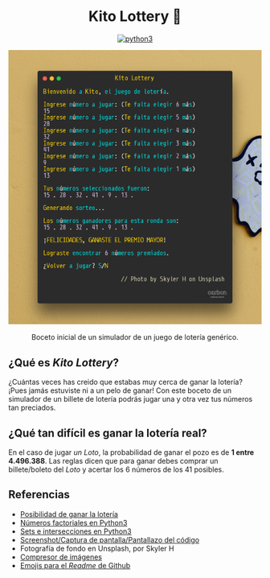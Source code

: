 
<div align="center">

# Kito Lottery :slot_machine:

[![python3](https://img.shields.io/badge/Python-3.9.6-blue.svg)](https://www.python.org/)

</div>

<p align="center">
  <a href="./kito_lottery.py" rel="noopener">
  <img src="./docs/img/kito_lottery_python3.png" alt="running in terminal..."></a>
</p>

<p align="center">
  Boceto inicial de un simulador de un juego de lotería genérico.
</p>

## ¿Qué es _Kito Lottery_?

¿Cuántas veces has creido que estabas muy cerca de ganar la lotería? ¡Pues jamás estuviste ni a un pelo de ganar! Con este boceto de un simulador de un billete de lotería podrás jugar una y otra vez tus números tan preciados.

## ¿Qué tan difícil es ganar la lotería real?
En el caso de jugar _un Loto_, la probabilidad de ganar el pozo es de **1 entre 4.496.388**. Las reglas dicen que para ganar debes comprar un billete/boleto del _Loto_ y acertar los 6 números de los 41 posibles.

## Referencias
- [Posibilidad de ganar la lotería](https://www.thelotter.cl/probabilidad-ganar-loto)
- [Números factoriales en Python3](https://www.geeksforgeeks.org/python-math-factorial-function/)
- [Sets e intersecciones en Python3](https://www.w3schools.com/python/ref_set_intersection.asp)
- [Screenshot/Captura de pantalla/Pantallazo del código](https://carbon.now.sh/)
- Fotografía de fondo en Unsplash, por Skyler H
- [Compresor de imágenes](https://compresspng.com/es/)
- [Emojis para el _Readme_ de Github](https://github.com/ikatyang/emoji-cheat-sheet/blob/master/README.md)